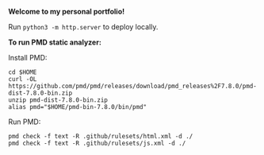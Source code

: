 <b>Welcome to my personal portfolio!</b>

Run ```python3 -m http.server``` to deploy locally.

<b>To run PMD static analyzer:</b>

Install PMD:
```
cd $HOME
curl -OL https://github.com/pmd/pmd/releases/download/pmd_releases%2F7.8.0/pmd-dist-7.8.0-bin.zip
unzip pmd-dist-7.8.0-bin.zip
alias pmd="$HOME/pmd-bin-7.8.0/bin/pmd"
```

Run PMD:
```
pmd check -f text -R .github/rulesets/html.xml -d ./
pmd check -f text -R .github/rulesets/js.xml -d ./
```